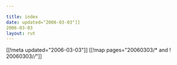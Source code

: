 ```yaml
---

title: index
date: updated="2006-03-03"]]
2006-03-03
layout: rut
---
```


[[!meta updated="2006-03-03"]]
[[!map pages="20060303/* and ! 20060303/*/*"]]
